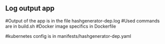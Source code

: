 ## Log output app

#Output of the app is in the file hashgenerator-dep.log
#Used commands are in build.sh
#Docker image specifics in Dockerfile

#kubernetes config is in manifests/hashgenerator-dep.yaml